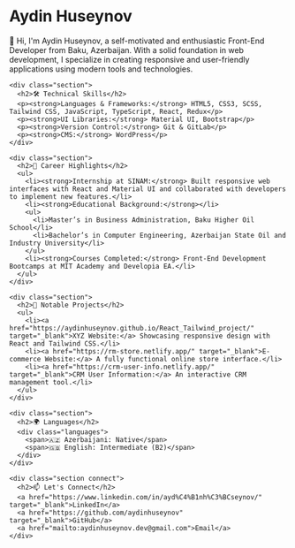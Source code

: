<body>
  <div class="container">
    <h1>Aydin Huseynov</h1>
    <p>👋 Hi, I'm Aydin Huseynov, a self-motivated and enthusiastic Front-End Developer from Baku, Azerbaijan. With a solid foundation in web development, I specialize in creating responsive and user-friendly applications using modern tools and technologies.</p>

    <div class="section">
      <h2>🛠️ Technical Skills</h2>
      <p><strong>Languages & Frameworks:</strong> HTML5, CSS3, SCSS, Tailwind CSS, JavaScript, TypeScript, React, Redux</p>
      <p><strong>UI Libraries:</strong> Material UI, Bootstrap</p>
      <p><strong>Version Control:</strong> Git & GitLab</p>
      <p><strong>CMS:</strong> WordPress</p>
    </div>

    <div class="section">
      <h2>🌟 Career Highlights</h2>
      <ul>
        <li><strong>Internship at SINAM:</strong> Built responsive web interfaces with React and Material UI and collaborated with developers to implement new features.</li>
        <li><strong>Educational Background:</strong></li>
        <ul>
          <li>Master’s in Business Administration, Baku Higher Oil School</li>
          <li>Bachelor’s in Computer Engineering, Azerbaijan State Oil and Industry University</li>
        </ul>
        <li><strong>Courses Completed:</strong> Front-End Development Bootcamps at MIT Academy and Developia EA.</li>
      </ul>
    </div>

    <div class="section">
      <h2>📂 Notable Projects</h2>
      <ul>
        <li><a href="https://aydinhuseynov.github.io/React_Tailwind_project/" target="_blank">XYZ Website:</a> Showcasing responsive design with React and Tailwind CSS.</li>
        <li><a href="https://rm-store.netlify.app/" target="_blank">E-commerce Website:</a> A fully functional online store interface.</li>
        <li><a href="https://crm-user-info.netlify.app/" target="_blank">CRM User Information:</a> An interactive CRM management tool.</li>
      </ul>
    </div>

    <div class="section">
      <h2>🌍 Languages</h2>
      <div class="languages">
        <span>🇦🇿 Azerbaijani: Native</span>
        <span>🇬🇧 English: Intermediate (B2)</span>
      </div>
    </div>

    <div class="section connect">
      <h2>📫 Let's Connect</h2>
      <a href="https://www.linkedin.com/in/ayd%C4%B1nh%C3%BCseynov/" target="_blank">LinkedIn</a>
      <a href="https://github.com/aydinhuseynov" target="_blank">GitHub</a>
      <a href="mailto:aydinhuseynov.dev@gmail.com">Email</a>
    </div>
  </div>
</body>
